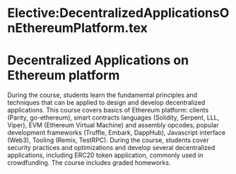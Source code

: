 






Elective:DecentralizedApplicationsOnEthereumPlatform.tex
========================================================






Decentralized Applications on Ethereum platform
===============================================


During the course, students learn the fundamental principles and techniques that can be applied to design and develop decentralized applications. This course covers basics of Ethereum platform: clients (Parity, go-ethereum), smart contracts languages (Solidity, Serpent, LLL, Viper), EVM (Ethereum Virtual Machine) and assembly opcodes, popular development frameworks (Truffle, Embark, DappHub), Javascript interface (Web3), Tooling (Remix, TestRPC). During the course, students cover security practices and optimizations and develop several decentralized applications, including ERC20 token application, commonly used in crowdfunding. The course includes graded homeworks.











